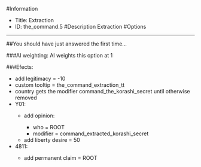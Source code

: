 #Information
 - Title: Extraction
 - ID: the_command.5
#Description
Extraction
#Options

___
##You should have just answered the first time...

###AI weighting:
AI weights this option at 1


###Efects:<ul><li>add legitimacy = -10</li><li>custom tooltip = the_command_extraction_tt</li><li>country gets the modifier command_the_korashi_secret until otherwise removed</li><li>Y01:</li><ul><li>add opinion:</li><ul><li>who = ROOT</li><li>modifier = command_extracted_korashi_secret</li></ul><li>add liberty desire = 50</li></ul><li>4811:</li><ul><li>add permanent claim = ROOT</li></ul></ul>
